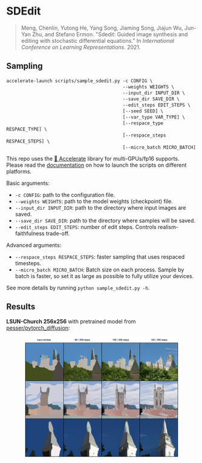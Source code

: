 # SDEdit

> Meng, Chenlin, Yutong He, Yang Song, Jiaming Song, Jiajun Wu, Jun-Yan Zhu, and Stefano Ermon. "Sdedit: Guided image synthesis and editing with stochastic differential equations." In *International Conference on Learning Representations*. 2021.



## Sampling

```shell
accelerate-launch scripts/sample_sdedit.py -c CONFIG \
                                           --weights WEIGHTS \
                                           --input_dir INPUT_DIR \
                                           --save_dir SAVE_DIR \
                                           --edit_steps EDIT_STEPS \
                                           [--seed SEED] \
                                           [--var_type VAR_TYPE] \
                                           [--respace_type RESPACE_TYPE] \
                                           [--respace_steps RESPACE_STEPS] \
                                           [--micro_batch MICRO_BATCH]
```

This repo uses the [🤗 Accelerate](https://huggingface.co/docs/accelerate/index) library for multi-GPUs/fp16 supports. Please read the [documentation](https://huggingface.co/docs/accelerate/basic_tutorials/launch#using-accelerate-launch) on how to launch the scripts on different platforms.

Basic arguments:

- `-c CONFIG`: path to the configuration file.
- `--weights WEIGHTS`: path to the model weights (checkpoint) file.
- `--input_dir INPUT_DIR`: path to the directory where input images are saved.
- `--save_dir SAVE_DIR`: path to the directory where samples will be saved.
- `--edit_steps EDIT_STEPS`: number of edit steps. Controls realism-faithfulness trade-off.

Advanced arguments:

- `--respace_steps RESPACE_STEPS`: faster sampling that uses respaced timesteps.
- `--micro_batch MICRO_BATCH`: Batch size on each process. Sample by batch is faster, so set it as large as possible to fully utilize your devices.

See more details by running `python sample_sdedit.py -h`.



## Results

**LSUN-Church 256x256** with pretrained model from [pesser/pytorch_diffusion](https://github.com/pesser/pytorch_diffusion):

<p align="center">
  <img src="../assets/sdedit.png" width=80% />
</p>
